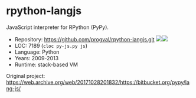 # rpython-langjs

JavaScript interpreter for RPython (PyPy).

* Repository: https://github.com/progval/rpython-langjs.git <img src="https://img.shields.io/github/stars/progval/rpython-langjs?label=&style=flat-square" /><img src="https://img.shields.io/github/last-commit/progval/rpython-langjs?label=&style=flat-square" />
* LOC:        7189 (`cloc py-js.py js`)
* Language:   Python
* Years:      2009-2013
* Runtime:    stack-based VM

Original project: https://web.archive.org/web/20171028201832/https://bitbucket.org/pypy/lang-js/
